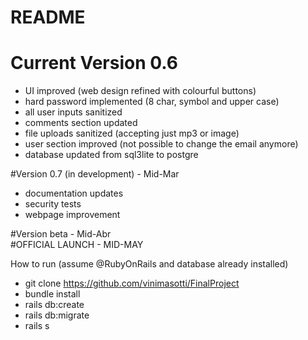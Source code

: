 # README

# Current Version 0.6  <br> 
- UI improved (web design refined with colourful buttons)
- hard password implemented (8 char, symbol and upper case)
- all user inputs sanitized
- comments section updated
- file uploads sanitized (accepting just mp3 or image)
- user section improved (not possible to change the email anymore)
- database updated from sql3lite to postgre

#Version 0.7 (in development) - Mid-Mar <br>
- documentation updates
- security tests
- webpage improvement

#Version beta - Mid-Abr <br>
#OFFICIAL LAUNCH - MID-MAY <br>

How to run (assume @RubyOnRails and database already installed) <br>
- git clone https://github.com/vinimasotti/FinalProject <br>
- bundle install <br>
- rails db:create
- rails db:migrate <br>
- rails s <br>
